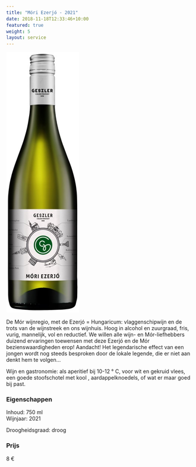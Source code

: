 ```yaml
---
title: "Móri Ezerjó - 2021"
date: 2018-11-18T12:33:46+10:00
featured: true
weight: 5
layout: service
---
```

![Geszler02](/images/geszler02.jpg)

De Mór wijnregio, met de Ezerjó = Hungaricum: vlaggenschipwijn en de trots van de wijnstreek en ons wijnhuis. Hoog in alcohol en zuurgraad, fris, vurig, mannelijk, vol en reductief. We willen alle wijn- en Mór-liefhebbers duizend ervaringen toewensen met deze Ezerjó en de Mór bezienswaardigheden erop! Aandacht! Het legendarische effect van een jongen wordt nog steeds besproken door de lokale legende, die er niet aan denkt hem te volgen...

Wijn en gastronomie: als aperitief bij 10-12 ° C, voor wit en gekruid vlees, een goede stoofschotel met kool , aardappelknoedels, of wat er maar goed bij past.

### Eigenschappen  

Inhoud: 750 ml  
Wijnjaar: 2021

Droogheidsgraad: droog  


### Prijs

8 €
